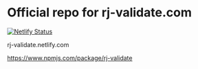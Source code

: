 # Official repo for rj-validate.com

[![Netlify Status](https://api.netlify.com/api/v1/badges/4b2523d2-9538-4cbc-96e4-c891ed964d78/deploy-status)](https://app.netlify.com/sites/rj-validate/deploys)

rj-validate.netlify.com

https://www.npmjs.com/package/rj-validate
